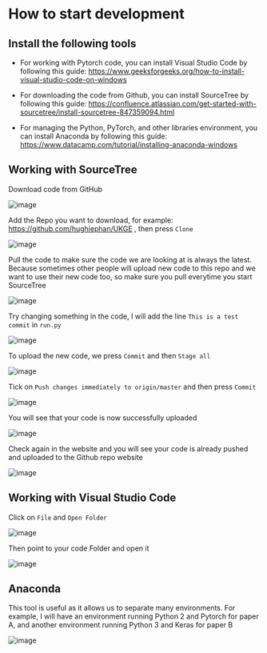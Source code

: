 # How to start development

## Install the following tools

- For working with Pytorch code, you can install Visual Studio Code by following this guide: https://www.geeksforgeeks.org/how-to-install-visual-studio-code-on-windows

- For downloading the code from Github, you can install SourceTree by following this guide: https://confluence.atlassian.com/get-started-with-sourcetree/install-sourcetree-847359094.html

- For managing the Python, PyTorch, and other libraries environment, you can install Anaconda by following this guide: https://www.datacamp.com/tutorial/installing-anaconda-windows

## Working with SourceTree
Download code from GitHub

![image](https://github.com/hughiephan/UKGE/assets/16631121/6ec05dd5-603f-4f10-afc9-c080dab39076)

Add the Repo you want to download, for example: https://github.com/hughiephan/UKGE , then press `Clone`

![image](https://github.com/hughiephan/UKGE/assets/16631121/7dd84aa0-75b3-4aee-9f99-4c822a1d2d64)

Pull the code to make sure the code we are looking at is always the latest. Because sometimes other people will upload new code to this repo and we want to use their new code too, so make sure you pull everytime you start SourceTree

![image](https://github.com/hughiephan/UKGE/assets/16631121/9bd165a6-c048-4ce8-ba2e-7ccbdeee8f81)

Try changing something in the code, I will add the line `This is a test commit` in `run.py`

![image](https://github.com/hughiephan/UKGE/assets/16631121/5030febf-427e-4c45-a7ef-b209acb29636)

To upload the new code, we press `Commit` and then `Stage all`

![image](https://github.com/hughiephan/UKGE/assets/16631121/169e0f5e-e3e8-4565-963c-9f4be5ffb0d0)

Tick on `Push changes immediately to origin/master` and then press `Commit`

![image](https://github.com/hughiephan/UKGE/assets/16631121/0202dbea-8a75-488f-acff-ebdbc7631fd5)

You will see that your code is now successfully uploaded

![image](https://github.com/hughiephan/UKGE/assets/16631121/312880ce-4ef0-49ac-a28d-c4b8fb995437)

Check again in the website and you will see your code is already pushed and uploaded to the Github repo website

![image](https://github.com/hughiephan/UKGE/assets/16631121/bd9ae84d-3a32-4ce7-92e9-4f399ffe5351)

## Working with Visual Studio Code

Click on `File` and `Open Folder`

![image](https://github.com/hughiephan/UKGE/assets/16631121/53611281-1ac5-4672-91fe-5aa7cfbec58d)

Then point to your code Folder and open it

![image](https://github.com/hughiephan/UKGE/assets/16631121/566ebe30-5268-41eb-9fef-c7237b775094)

## Anaconda 

This tool is useful as it allows us to separate many environments. For example, I will have an environment running Python 2 and Pytorch for paper A, and another environment running Python 3 and Keras for paper B

![image](https://github.com/hughiephan/UKGE/assets/16631121/c4fa9cd2-819b-4cfa-8fa5-8a64852bba8b)

